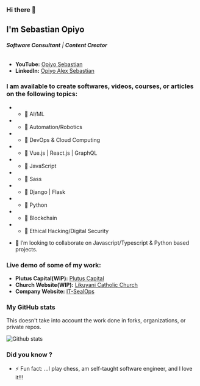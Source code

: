 ### Hi there 👋

## I'm Sebastian Opiyo

<!--
**SebastianOpiyo/SebastianOpiyo** is a ✨ _special_ ✨ repository because its `README.md` (this file) appears on your GitHub profile.

Here are some ideas to get you started:

- 🔭 I’m currently working on ...
- 🌱 I’m currently learning ...
- 👯 I’m looking to collaborate on ...
- 🤔 I’m looking for help with ...
- 💬 Ask me about ...
- 📫 How to reach me: ...
- 😄 Pronouns: ...
- ⚡ Fun fact: ...
-->
###### ***Software Consultant*** | ***Content Creator***

* **YouTube:** [Opiyo Sebastian](https://www.youtube.com/channel/UCSr6MooK42cIGT1eo_0OfJg)
* **LinkedIn:** [Opiyo Alex Sebastian](https://www.linkedin.com/in/opiyo-alex-sebastian-4ab31270/)

### I am available to create softwares, videos, courses, or articles on the following topics:

* - 🔭 AI/ML
* - 🔭 Automation/Robotics
* - 🔭 DevOps & Cloud Computing
* - 🔭 Vue.js | React.js | GraphQL
* - 🔭 JavaScript
* - 🔭 Sass
* - 🔭 Django | Flask
* - 🔭 Python
* - 🔭 Blockchain
* - 🔭 Ethical Hacking/Digital Security
- 👯 I’m looking to collaborate on Javascript/Typescript & Python based projects.

### Live demo of some of my work:
* **Plutus Capital(WIP):** [Plutus Capital](http://hisa.africa/)
* **Church Website(WIP):** [Likuyani Catholic Church](https://likuyanicatholic.it-sealops.com/)
* **Company Website:** [IT-SealOps](http://it-sealops.com/)

### My GitHub stats

This doesn't take into account the work done in forks, organizations, or private repos.

![Github stats](https://github-readme-stats.vercel.app/api?username=SebastianOpiyo&show_icons=true)

### Did you know ?
- ⚡ Fun fact: ...I play chess, am self-taught software engineer, and I love it!!!
